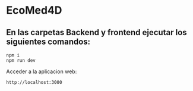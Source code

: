 # EcoMed4D

## En las carpetas Backend y frontend ejecutar los siguientes comandos:

``````
npm i
npm run dev
``````

Acceder a la aplicacion web:

``````
http://localhost:3000
``````